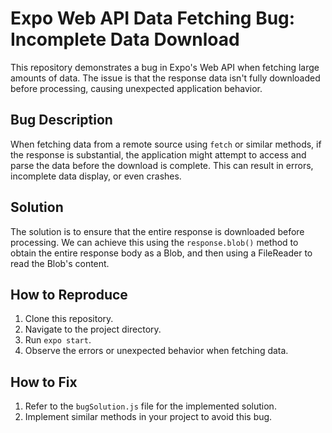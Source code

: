 # Expo Web API Data Fetching Bug: Incomplete Data Download

This repository demonstrates a bug in Expo's Web API when fetching large amounts of data.  The issue is that the response data isn't fully downloaded before processing, causing unexpected application behavior.

## Bug Description
When fetching data from a remote source using `fetch` or similar methods, if the response is substantial, the application might attempt to access and parse the data before the download is complete. This can result in errors, incomplete data display, or even crashes.

## Solution
The solution is to ensure that the entire response is downloaded before processing.  We can achieve this using the `response.blob()` method to obtain the entire response body as a Blob, and then using a FileReader to read the Blob's content. 

## How to Reproduce
1. Clone this repository.
2. Navigate to the project directory.
3. Run `expo start`.
4. Observe the errors or unexpected behavior when fetching data.

## How to Fix
1. Refer to the `bugSolution.js` file for the implemented solution.
2. Implement similar methods in your project to avoid this bug.